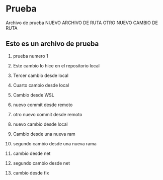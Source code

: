# Prueba
Archivo de prueba
NUEVO ARCHIVO DE RUTA
OTRO NUEVO CAMBIO DE RUTA

## Esto es un archivo de prueba
1. prueba numero 1
2. Este cambio lo hice en el repositorio local
3. Tercer cambio desde local
4. Cuarto cambio desde local
5. Cambio desde WSL
6. nuevo commit desde remoto
7. otro nuevo commit desde remoto
8. nuevo cambio desde local


9. Cambio desde una nueva ram
10. segundo cambio desde una nueva rama
11. cambio desde net
12. segundo cambio desde net
13. cambio desde fix
